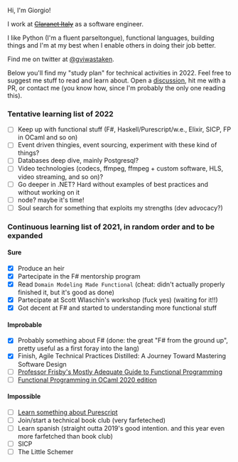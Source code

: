 Hi, I'm Giorgio!

I work at ~~[Claranet Italy](https://www.claranet.it/)~~ as a software engineer.

I like Python (I'm a fluent parseltongue), functional languages, building things and I'm at my best when I enable others in doing their job better.

Find me on twitter at [@gviwastaken](https://www.twitter.com/gviwastaken).

Below you'll find my "study plan" for technical activities in 2022.
Feel free to suggest me stuff to read and learn about.
Open a [discussion](https://github.com/giorgiovilardo/giorgiovilardo/discussions), hit me with a PR, or contact me (you know how, since I'm probably the only one reading this).

### Tentative learning list of 2022

- [ ] Keep up with functional stuff (F#, Haskell/Purescript/w.e., Elixir, SICP, FP in OCaml and so on)
- [ ] Event driven thingies, event sourcing, experiment with these kind of things?
- [ ] Databases deep dive, mainly Postgresql?
- [ ] Video technologies (codecs, ffmpeg, ffmpeg + custom software, HLS, video streaming, and so on)?
- [ ] Go deeper in .NET? Hard without examples of best practices and without working on it
- [ ] node? maybe it's time!
- [ ] Soul search for something that exploits my strengths (dev advocacy?)

### Continuous learning list of 2021, in random order and to be expanded

#### Sure

- [x] Produce an heir
- [x] Partecipate in the F# mentorship program 
- [x] Read `Domain Modeling Made Functional` (cheat: didn't actually properly finished it, but it's good as done)
- [x] Partecipate at Scott Wlaschin's workshop (fuck yes) (waiting for it!!)
- [X] Got decent at F# and started to understanding more functional stuff 

#### Improbable

- [x] Probably something about F# (done: the great "F# from the ground up", pretty useful as a first foray into the lang)
- [x] Finish, Agile Technical Practices Distilled: A Journey Toward Mastering Software Design
- [ ] [Professor Frisby's Mostly Adequate Guide to Functional Programming](https://mostly-adequate.gitbooks.io/mostly-adequate-guide/content/)
- [ ] [Functional Programming in OCaml 2020 edition](https://www.cs.cornell.edu/courses/cs3110/2020sp/textbook/)

#### Impossible

- [ ] [Learn something about Purescript](https://book.purescript.org/index.html)
- [ ] Join/start a technical book club (very farfeteched)
- [ ] Learn spanish (straight outta 2019's good intention. and this year even more farfetched than book club)
- [ ] SICP
- [ ] The Little Schemer
